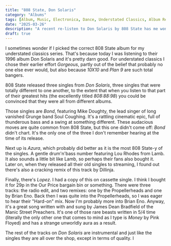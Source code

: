 ```yaml
---
title: "808 State, Don Solaris"
category: "Albums"
tags: [Album, Music, Electronica, Dance, Understated Classics, Album Revisit]
date: "2025-03-26"
description: "A recent re-listen to Don Solaris by 808 State has me wondering whether I chose the correct album for my understated classics series."
draft: true
---
```


I sometimes wonder if I picked the correct 808 State album for my understated classics series. That's because today I was listening to their 1996 album Don Solaris and it's pretty darn good. For understated classics I chose their earlier effort _Gorgeous_, partly out of the belief that probably no one else ever would, but also because _10X10_ and _Plan 9_ are such total bangers.

<!--more-->

808 State released three singles from _Don Solaris_, three singles that were totally different to one another, to the extent that when you listen to that part of their greatest hits (the excellently titled _808:88:98_) you could be convinced that they were all from different albums.

Those singles are _Bond_, featuring Mike Doughty, the lead singer of long vanished Grunge band Soul Coughing. It's a rattling cinematic epic, full of thunderous bass and a swing at something different. These audacious moves are quite common from 808 State, but this one didn't come off: _Bond_ didn't chart. It's the only one of the three I don't remember hearing at the time of its release.

Next up is _Azura_, which probably did better as it is the most 808 State-y of the singles. A gentle drum'n'bass number featuring Lou Rhodes from Lamb. It also sounds a little bit like Lamb, so perhaps their fans also bought it. Later on, when they released all their old singles to streaming, I found out there's also a cracking remix of this track by Dillinja.

Finally, there's _Lopez_. I had a copy of this on cassette single. I think I bought it for 29p in the Our Price bargain bin or something. There were three tracks: the radio edit, and two remixes: one by the Propellerheads and one by Brian Eno. Back then I was quite into the Propellerheads, so I was eager to hear their "Hard-on" mix. Now I'm probably more into Brian Eno. Anyway, it's a great song written with and sung by James Dean Bradfield of the Manic Street Preachers. It's one of those rare beasts written in 5/4 time (literally the only other one that comes to mind as I type is _Money_ by Pink Floyed) and has a strange unworldly aura as a result.

The rest of the tracks on _Don Solaris_ are instrumental and just like the singles they are all over the shop, except in terms of quality. I
